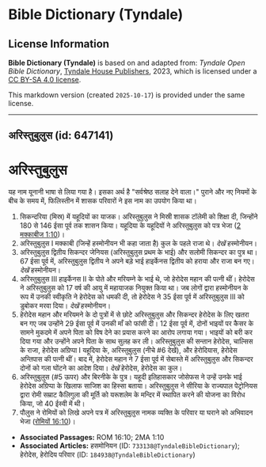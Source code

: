 # Bible Dictionary (Tyndale)

## License Information

**Bible Dictionary (Tyndale)** is based on and adapted from: _Tyndale Open Bible Dictionary_, [Tyndale House Publishers](https://tyndaleopenresources.com/), 2023, which is licensed under a [CC BY-SA 4.0 license](https://creativecommons.org/licenses/by-sa/4.0/legalcode.en).

This markdown version (created `2025-10-17`) is provided under the same license.



--------------------------------

## अरिस्तुबुलुस (id: 647141)

अरिस्तुबुलुस
============

यह नाम यूनानी भाषा से लिया गया है। इसका अर्थ है "सर्वश्रेष्ठ सलाह देने वाला।" पुराने और नए नियमों के बीच के समय में, फिलिस्तीन में शासक परिवारों ने इस नाम का उपयोग किया था।

1. सिकन्दरिया (मिस्र) में यहूदियों का याजक। अरिस्तुबुलुस ने मिस्री शासक टॉलेमी को शिक्षा दी, जिन्होंने 180 से 146 ईसा पूर्व तक शासन किया। यहूदिया के यहूदियों ने अरिस्तुबुलुस को पत्र भेजा ([2 मक्काबीज 1:10](https://ref.ly/2Macc1:10))।
2. अरिस्तुबुलुस I मक्काबी (जिन्हें हस्मोनीयन भी कहा जाता है) कुल के पहले राजा थे। *देखें* हस्मोनीयन।
3. अरिस्तुबुलुस द्वितीय सिकन्दर जेनियस (अरिस्तुबुलुस प्रथम के भाई) और सलोमी सिकन्दर का पुत्र था। 67 ईसा पूर्व में, अरिस्तुबुलुस द्वितीय ने अपने बड़े भाई हाइर्केनस द्वितीय को हराया और राजा बन गए। *देखें* हस्मोनीयन।
4. अरिस्तुबुलुस III हाइर्केनस II के पोते और मरियम्ने के भाई थे, जो हेरोदेस महान की पत्नी थीं। हेरोदेस ने अरिस्तुबुलुस को 17 वर्ष की आयु में महायाजक नियुक्त किया था। जब लोगों द्वारा हस्मोनीयन के रूप में उनकी स्वीकृति ने हेरोदेस को धमकी दी, तो हेरोदेस ने 35 ईसा पूर्व में अरिस्तुबुलुस III को डुबोकर मरवा दिया। *देखें* हस्मोनीयन।
5. हेरोदेस महान और मरियमने के दो पुत्रों में से छोटे अरिस्तुबुलुस और सिकन्दर हेरोदेस के लिए खतरा बन गए जब उन्होंने 29 ईसा पूर्व में उनकी माँ को फांसी दी। 12 ईसा पूर्व में, दोनों भाइयों पर कैसर के सामने मुकदमे में अपने पिता को विष देने का प्रयास करने का आरोप लगाया गया। भाइयों को बरी कर दिया गया और उन्होंने अपने पिता के साथ सुलह कर ली। अरिस्तुबुलुस की सन्तान हेरोदेस, चाल्सिस के राजा, हेरोदेस अग्रिप्पा I यहूदिया के, अरिस्तुबुलुस (नीचे \#6 देखें), और हेरोदियास, हेरोदेस अन्तिपास की पत्नी थीं। बाद में, हेरोदेस महान ने 7 ईसा पूर्व में सेबास्ते में अरिस्तुबुलुस और सिकन्दर दोनों को गला घोंटने का आदेश दिया। *देखें* हेरोदेस, हेरोदेस का कुल।
6. अरिस्तुबुलुस (\#5 ऊपर) और बिरनीके के पुत्र। यहूदी इतिहासकार जोसेफस ने उन्हें उनके भाई हेरोदेस अग्रिप्पा के खिलाफ साजिश का हिस्सा बताया। अरिस्तुबुलुस ने सीरिया के राज्यपाल पेट्रोनियस द्वारा रोमी सम्राट कैलिगुला की मूर्ति को यरूशलेम के मन्दिर में स्थापित करने की योजना का विरोध किया, जो 40 ईस्वी में थी।
7. पौलुस ने रोमियों को लिखे अपने पत्र में अरिस्तुबुलुस नामक व्यक्ति के परिवार या घराने को अभिवादन भेजा ([रोमियों 16:10](https://ref.ly/Rom16:10))।

* **Associated Passages:** ROM 16:10; 2MA 1:10
* **Associated Articles:** हसमोनियन (ID: `733138@TyndaleBibleDictionary`); हेरोदेस, हेरोदिय परिवार (ID: `184938@TyndaleBibleDictionary`)

